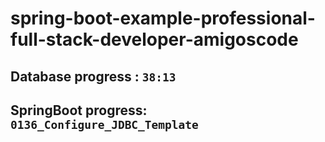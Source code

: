 # spring-boot-example-professional-full-stack-developer-amigoscode

## Database progress : `38:13`
## SpringBoot progress: `0136_Configure_JDBC_Template`